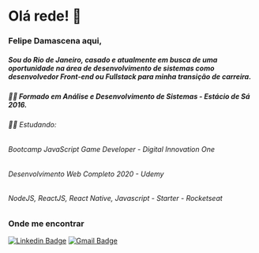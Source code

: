 # Olá rede! 👋
### Felipe Damascena aqui,
##### Sou do Rio de Janeiro, casado e atualmente em busca de uma oportunidade na área de desenvolvimento de sistemas como desenvolvedor Front-end ou Fullstack para minha transição de carreira.
##### 👨‍🎓 Formado em Análise e Desenvolvimento de Sistemas - Estácio de Sá 2016.

###### 👨‍💻 Estudando:  
###### Bootcamp JavaScript Game Developer - Digital Innovation One 
###### Desenvolvimento Web Completo 2020 - Udemy
###### NodeJS, ReactJS, React Native, Javascript - Starter - Rocketseat 

### Onde me encontrar

[![Linkedin Badge](https://img.shields.io/badge/-Linkedin-blue?style=flat-square&logo=Linkedin&logoColor=white&link=https://www.linkedin.com/in/felipe-damascena/)](https://www.linkedin.com/in/felipe-damascena-1b86355b/)
[![Gmail Badge](https://img.shields.io/badge/-Gmail-c14438?style=flat-square&logo=Gmail&logoColor=white&link=mailto:jfdamascena@gmail.com)](mailto:jfdamascena@gmail.com)

